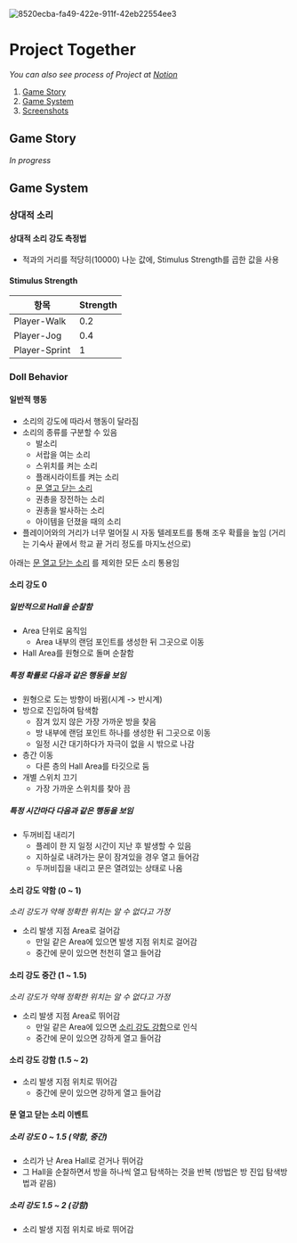 ![8520ecba-fa49-422e-911f-42eb22554ee3](https://i.imgur.com/ueFx5Sv.jpg)
# Project Together
*You can also see process of Project at [Notion](https://www.notion.so/rukasp/Project-Together-ecc53d8874ed4d47948afb8b53c7d10e)*

1. [Game Story](#Game-Story)
2. [Game System](#Game-System)
3. [Screenshots](https://rukasp.xyz/read-me-1)


## Game Story
*In progress*

## Game System
### 상대적 소리
#### 상대적 소리 강도 측정법
- 적과의 거리를 적당히(10000) 나눈 값에, Stimulus Strength를 곱한 값을 사용
#### Stimulus Strength
|항목|Strength|
|----|--------|
|Player-Walk|0.2|
|Player-Jog|0.4|
|Player-Sprint|1|
### Doll Behavior
#### 일반적 행동
- 소리의 강도에 따라서 행동이 달라짐
- 소리의 종류를 구분할 수 있음
  - 발소리
  - 서랍을 여는 소리
  - 스위치를 켜는 소리
  - 플래시라이트를 켜는 소리
  - [문 열고 닫는 소리](#문-열고-닫는-소리-이벤트)
  - 권총을 장전하는 소리
  - 권총을 발사하는 소리
  - 아이템을 던졌을 때의 소리
- 플레이어와의 거리가 너무 멀어질 시 자동 텔레포트를 통해 조우 확률을 높임 (거리는 기숙사 끝에서 학교 끝 거리 정도를 마지노선으로)

아래는 [문 열고 닫는 소리](#문-열고-닫는-소리-이벤트) 를 제외한 모든 소리 통용임

#### 소리 강도 0
##### 일반적으로 Hall을 순찰함
- Area 단위로 움직임
  - Area 내부의 랜덤 포인트를 생성한 뒤 그곳으로 이동
- Hall Area를 원형으로 돌며 순찰함

##### 특정 확률로 다음과 같은 행동을 보임
- 원형으로 도는 방향이 바뀜(시계 -> 반시계)
- 방으로 진입하여 탐색함
  - 잠겨 있지 않은 가장 가까운 방을 찾음
  - 방 내부에 랜덤 포인트 하나를 생성한 뒤 그곳으로 이동
  - 일정 시간 대기하다가 자극이 없을 시 밖으로 나감
- 층간 이동
  - 다른 층의 Hall Area를 타깃으로 둠
- 개별 스위치 끄기
  - 가장 가까운 스위치를 찾아 끔

##### 특정 시간마다 다음과 같은 행동을 보임
- 두꺼비집 내리기
  - 플레이 한 지 일정 시간이 지난 후 발생할 수 있음
  - 지하실로 내려가는 문이 잠겨있을 경우 열고 들어감
  - 두꺼비집을 내리고 문은 열려있는 상태로 나옴

#### 소리 강도 약함 (0 ~ 1)
*소리 강도가 약해 정확한 위치는 알 수 없다고 가정*
- 소리 발생 지점 Area로 걸어감
  - 만일 같은 Area에 있으면 발생 지점 위치로 걸어감
  - 중간에 문이 있으면 천천히 열고 들어감
#### 소리 강도 중간 (1 ~ 1.5)
*소리 강도가 약해 정확한 위치는 알 수 없다고 가정*
- 소리 발생 지점 Area로 뛰어감
  - 만일 같은 Area에 있으면 [소리 강도 강함](#소리-강도-강함)으로 인식
  - 중간에 문이 있으면 강하게 열고 들어감
#### 소리 강도 강함 (1.5 ~ 2)
- 소리 발생 지점 위치로 뛰어감
  - 중간에 문이 있으면 강하게 열고 들어감

#### 문 열고 닫는 소리 이벤트
##### 소리 강도 0 ~ 1.5 (약함, 중간)
- 소리가 난 Area Hall로 걷거나 뛰어감
- 그 Hall을 순찰하면서 방을 하나씩 열고 탐색하는 것을 반복 (방법은 방 진입 탐색방법과 같음)

##### 소리 강도 1.5 ~ 2 (강함)
- 소리 발생 지점 위치로 바로 뛰어감
